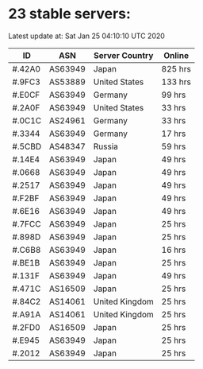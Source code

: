 # 23 stable servers:

Latest update at: Sat Jan 25 04:10:10 UTC 2020

| ID | ASN | Server Country | Online |
| -- | --- | -------------- | ------ |
| #.42A0 | AS63949 | Japan | 825 hrs |
| #.9FC3 | AS53889 | United States | 133 hrs |
| #.E0CF | AS63949 | Germany | 99 hrs |
| #.2A0F | AS63949 | United States | 33 hrs |
| #.0C1C | AS24961 | Germany | 33 hrs |
| #.3344 | AS63949 | Germany | 17 hrs |
| #.5CBD | AS48347 | Russia | 59 hrs |
| #.14E4 | AS63949 | Japan | 49 hrs |
| #.0668 | AS63949 | Japan | 49 hrs |
| #.2517 | AS63949 | Japan | 49 hrs |
| #.F2BF | AS63949 | Japan | 49 hrs |
| #.6E16 | AS63949 | Japan | 49 hrs |
| #.7FCC | AS63949 | Japan | 25 hrs |
| #.898D | AS63949 | Japan | 25 hrs |
| #.C6B8 | AS63949 | Japan | 16 hrs |
| #.BE1B | AS63949 | Japan | 25 hrs |
| #.131F | AS63949 | Japan | 49 hrs |
| #.471C | AS16509 | Japan | 25 hrs |
| #.84C2 | AS14061 | United Kingdom | 25 hrs |
| #.A91A | AS14061 | United Kingdom | 25 hrs |
| #.2FD0 | AS16509 | Japan | 25 hrs |
| #.E945 | AS63949 | Japan | 25 hrs |
| #.2012 | AS63949 | Japan | 25 hrs |

